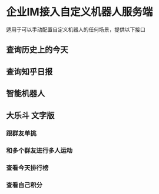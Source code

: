 # 企业IM接入自定义机器人服务端

适用于可以手动配置自定义机器人的任何场景，提供以下接口

## 查询历史上的今天
## 查询知乎日报
## 智能机器人
## 大乐斗 文字版
### 跟群友单挑
### 和多个群友进行多人运动
### 查看今天排行榜
### 查看自己积分
